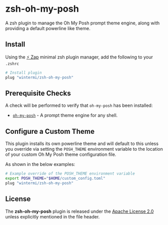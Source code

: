 # zsh-oh-my-posh

A zsh plugin to manage the Oh My Posh prompt theme engine, along with providing a default powerline like theme.

## Install

Using the [:zap: Zap](https://www.zapzsh.org/) minimal zsh plugin manager, add the following to your `.zshrc`

```sh
# Install plugin
plug "wintermi/zsh-oh-my-posh"
```

## Prerequisite Checks

A check will be performed to verify that `oh-my-posh` has been installed:

-   [`oh-my-posh`](https://ohmyposh.dev/) - A prompt theme engine for any shell.

## Configure a Custom Theme

This plugin installs its own powerline theme and will default to this unless you override via setting the `POSH_THEME` environment variable to the location of your custom Oh My Posh theme configuration file.

As shown in the below examples:

```sh
# Example override of the POSH_THEME environment variable
export POSH_THEME="$HOME/custom_config.toml"
plug "wintermi/zsh-oh-my-posh"
```

## License

The **zsh-oh-my-posh** plugin is released under the [Apache License 2.0](https://github.com/wintermi/zsh-oh-my-posh/blob/main/LICENSE) unless explicitly mentioned in the file header.
